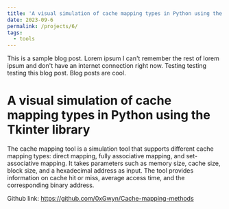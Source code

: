 ```yaml
---
title: 'A visual simulation of cache mapping types in Python using the Tkinter library'
date: 2023-09-6
permalink: /projects/6/
tags:
  - tools
---
```


This is a sample blog post. Lorem ipsum I can't remember the rest of lorem ipsum and don't have an internet connection right now. Testing testing testing this blog post. Blog posts are cool.

A visual simulation of cache mapping types in Python using the Tkinter library
====== 
The cache mapping tool is a simulation tool that supports different cache mapping types: direct mapping, fully associative mapping, and set-associative mapping. It takes parameters such as memory size, cache size, block size, and a hexadecimal address as input. The tool provides information on cache hit or miss, average access time, and the corresponding binary address.

Github link: https://github.com/0xGwyn/Cache-mapping-methods
